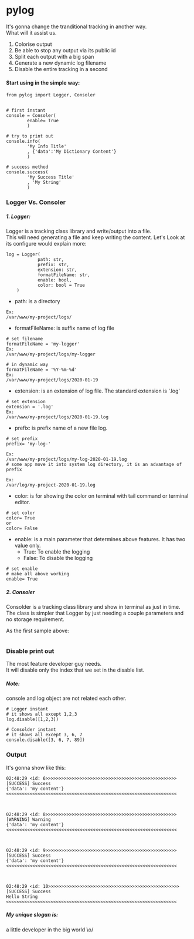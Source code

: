# pylog

It's gonna change the tranditional tracking in another way.\
What will it assist us.
 
1. Colorise output
2. Be able to stop any output via its public id
3. Split each output with a big span
4. Generate a new dynamic log filename
5. Disable the entire tracking in a second

#### Start using in the simple way:


```
from pylog import Logger, Consoler


# first instant
console	= Consoler(
		enable= True
		)

# try to print out
console.info(
		'My Info Title'
		, {'data':'My Dictionary Content'}
		)

# success method
console.success(
		'My Success Title'
        , 'My String'
        )
```

### Logger Vs. Consoler

##### 1. Logger:
Logger is a tracking class library and write/output into a file.\
This will need generating a file and keep writing the content.
Let's Look at its configure would explain more:

```
log	= Logger(
            path: str, 
            prefix: str, 
            extension: str, 
            formatFileName: str, 
            enable: bool, 
            color: bool = True
	)
```
- path: is a directory
```
Ex:
/var/www/my-project/logs/
```
- formatFileName: is suffix name of log file
```
# set filename
formatFileName = 'my-logger'
Ex:
/var/www/my-project/logs/my-logger

# in dynamic way
formatFileName = '%Y-%m-%d'
Ex:
/var/www/my-project/logs/2020-01-19
```
- extension: is an extension of log file. The standard extension is '.log'
```
# set extension
extension = '.log'
Ex:
/var/www/my-project/logs/2020-01-19.log
```
- prefix: is prefix name of a new file log. 
```
# set prefix
prefix= 'my-log-'

Ex: 
/var/www/my-project/logs/my-log-2020-01-19.log 
# some app move it into system log directory, it is an advantage of prefix

Ex:
/var/log/my-project-2020-01-19.log
```
- color: is for showing the color on terminal with tail command or terminal editor.
```
# set color
color= True
or
color= False
```
- enable: is a main parameter that determines above features. It has two value only.
	- True: To enable the logging
	- False: To disable the logging
```
# set enable
# make all above working
enable= True
```

##### 2. Consoler
Consolder is a tracking class library and show in terminal as just in time.
The class is simpler that Logger by just needing a couple parameters and no storage requirement.

As the first sample above:
```

```

### Disable print out
The most feature developer guy needs.\
It will disable only the index that we set in the disable list.
##### Note: 
console and log object are not related each other.

```
# Logger instant
# it shows all except 1,2,3
log.disable([1,2,3])

# Consolder instant
# it shows all except 3, 6, 7
console.disable([3, 6, 7, 89])
```

### Output
It's gonna show like this:
```
02:48:29 <id: 6>>>>>>>>>>>>>>>>>>>>>>>>>>>>>>>>>>>>>>>>>>>>>>>>>>
[SUCCESS] Success 
{'data': 'my content'} 
<<<<<<<<<<<<<<<<<<<<<<<<<<<<<<<<<<<<<<<<<<<<<<<<<<<<<<<<<<<<<<<<<



02:48:29 <id: 8>>>>>>>>>>>>>>>>>>>>>>>>>>>>>>>>>>>>>>>>>>>>>>>>>>
[WARNING] Warning 
{'data': 'my content'} 
<<<<<<<<<<<<<<<<<<<<<<<<<<<<<<<<<<<<<<<<<<<<<<<<<<<<<<<<<<<<<<<<<



02:48:29 <id: 9>>>>>>>>>>>>>>>>>>>>>>>>>>>>>>>>>>>>>>>>>>>>>>>>>>
[SUCCESS] Success 
{'data': 'my content'} 
<<<<<<<<<<<<<<<<<<<<<<<<<<<<<<<<<<<<<<<<<<<<<<<<<<<<<<<<<<<<<<<<<



02:48:29 <id: 10>>>>>>>>>>>>>>>>>>>>>>>>>>>>>>>>>>>>>>>>>>>>>>>>>>
[SUCCESS] Success 
Hello String 
<<<<<<<<<<<<<<<<<<<<<<<<<<<<<<<<<<<<<<<<<<<<<<<<<<<<<<<<<<<<<<<<<

```

##### My unique slogan is:
a little developer in the big world \o/
